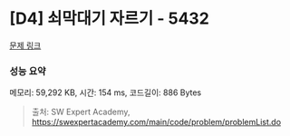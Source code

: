 # [D4] 쇠막대기 자르기 - 5432 

[문제 링크](https://swexpertacademy.com/main/code/problem/problemDetail.do?contestProbId=AWVl47b6DGMDFAXm) 

### 성능 요약

메모리: 59,292 KB, 시간: 154 ms, 코드길이: 886 Bytes



> 출처: SW Expert Academy, https://swexpertacademy.com/main/code/problem/problemList.do